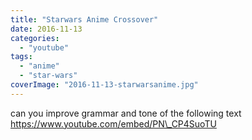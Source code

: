 ```yaml
---
title: "Starwars Anime Crossover"
date: 2016-11-13
categories:
  - "youtube"
tags:
  - "anime"
  - "star-wars"
coverImage: "2016-11-13-starwarsanime.jpg"
---
```


can you improve grammar and tone of the following text
https://www.youtube.com/embed/PN\_CP4SuoTU
